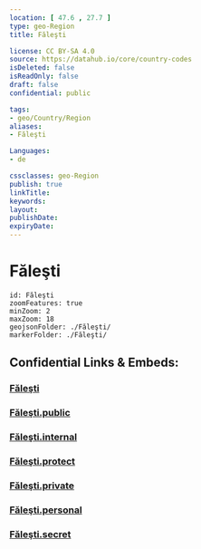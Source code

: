 ```yaml
---
location: [ 47.6 , 27.7 ] 
type: geo-Region
title: Făleşti

license: CC BY-SA 4.0
source: https://datahub.io/core/country-codes
isDeleted: false
isReadOnly: false
draft: false
confidential: public

tags:
- geo/Country/Region
aliases:
- Făleşti

Languages:
- de

cssclasses: geo-Region
publish: true
linkTitle: 
keywords: 
layout: 
publishDate: 
expiryDate: 
---
```


# Făleşti

```leaflet
id: Făleşti
zoomFeatures: true 
minZoom: 2 
maxZoom: 18
geojsonFolder: ./Făleşti/
markerFolder: ./Făleşti/
```


## Confidential Links & Embeds: 

### [Făleşti](/_Standards/Earth/Continent/Europe/Europe~East/Moldova/Districts~Moldova/Făleşti.md) 

### [Făleşti.public](/_public/Earth/Continent/Europe/Europe~East/Moldova/Districts~Moldova/Făleşti.public.md) 

### [Făleşti.internal](/_internal/Earth/Continent/Europe/Europe~East/Moldova/Districts~Moldova/Făleşti.internal.md) 

### [Făleşti.protect](/_protect/Earth/Continent/Europe/Europe~East/Moldova/Districts~Moldova/Făleşti.protect.md) 

### [Făleşti.private](/_private/Earth/Continent/Europe/Europe~East/Moldova/Districts~Moldova/Făleşti.private.md) 

### [Făleşti.personal](/_personal/Earth/Continent/Europe/Europe~East/Moldova/Districts~Moldova/Făleşti.personal.md) 

### [Făleşti.secret](/_secret/Earth/Continent/Europe/Europe~East/Moldova/Districts~Moldova/Făleşti.secret.md)

